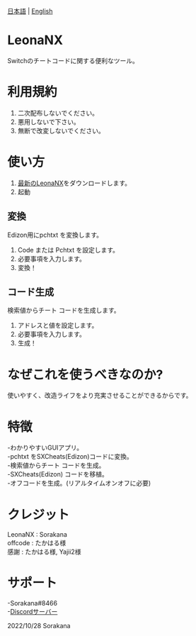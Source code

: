 [日本語](READMEjp.md) | [English](README.md)
# LeonaNX
Switchのチートコードに関する便利なツール。
# 利用規約
1. 二次配布しないでください。
2. 悪用しないで下さい。
3. 無断で改変しないでください。
# 使い方
1. [最新のLeonaNX](https://github.com/Sorakana-hacker/LeonaNX/releases/latest)をダウンロードします。
2. 起動
## 変換
Edizon用にpchtxt を変換します。
1. Code または Pchtxt を設定します。
2. 必要事項を入力します。
3. 変換！
## コード生成
検索値からチート コードを生成します。
1. アドレスと値を設定します。
2. 必要事項を入力します。
3. 生成！
# なぜこれを使うべきなのか?
使いやすく、改造ライフをより充実させることができるからです。
# 特徴
-わかりやすいGUIアプリ。<br>
-pchtxt をSXCheats(Edizon)コードに変換。<br>
-検索値からチート コードを生成。<br>
-SXCheats(Edizon) コードを移植。<br>
-オフコードを生成。(リアルタイムオンオフに必要)<br>
# クレジット
LeonaNX : Sorakana<br>
offcode : たかはる様<br>
感謝 : たかはる様, Yajii2様<br>
# サポート
-Sorakana#8466<br>
-[Discordサーバー](https://discord.gg/DQB6fcD6qq)<br>

2022/10/28 Sorakana
